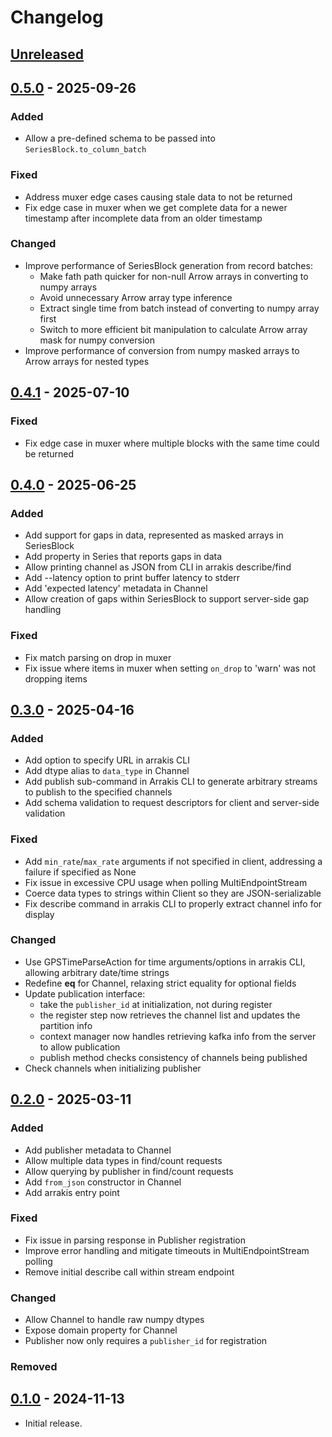 # Changelog

## [Unreleased]

## [0.5.0] - 2025-09-26

### Added

- Allow a pre-defined schema to be passed into `SeriesBlock.to_column_batch`

### Fixed

- Address muxer edge cases causing stale data to not be returned
- Fix edge case in muxer when we get complete data for a newer timestamp after
  incomplete data from an older timestamp

### Changed

- Improve performance of SeriesBlock generation from record batches:
  * Make fath path quicker for non-null Arrow arrays in converting to numpy
    arrays
  * Avoid unnecessary Arrow array type inference
  * Extract single time from batch instead of converting to numpy array first
  * Switch to more efficient bit manipulation to calculate Arrow array mask
    for numpy conversion
- Improve performance of conversion from numpy masked arrays to Arrow arrays
  for nested types

## [0.4.1] - 2025-07-10

### Fixed

- Fix edge case in muxer where multiple blocks with the same time could be
  returned

## [0.4.0] - 2025-06-25

### Added

- Add support for gaps in data, represented as masked arrays in SeriesBlock
- Add property in Series that reports gaps in data
- Allow printing channel as JSON from CLI in arrakis describe/find
- Add --latency option to print buffer latency to stderr
- Add 'expected latency' metadata in Channel
- Allow creation of gaps within SeriesBlock to support server-side gap handling

### Fixed

- Fix match parsing on drop in muxer
- Fix issue where items in muxer when setting `on_drop` to 'warn' was not
  dropping items

## [0.3.0] - 2025-04-16

### Added

- Add option to specify URL in arrakis CLI
- Add dtype alias to `data_type` in Channel
- Add publish sub-command in Arrakis CLI to generate arbitrary streams to
  publish to the specified channels
- Add schema validation to request descriptors for client and server-side
  validation

### Fixed

- Add `min_rate`/`max_rate` arguments if not specified in client, addressing a
  failure if specified as None
- Fix issue in excessive CPU usage when polling MultiEndpointStream
- Coerce data types to strings within Client so they are JSON-serializable
- Fix describe command in arrakis CLI to properly extract channel info for
  display

### Changed

- Use GPSTimeParseAction for time arguments/options in arrakis CLI, allowing
  arbitrary date/time strings
- Redefine __eq__ for Channel, relaxing strict equality for optional fields
- Update publication interface:
  * take the `publisher_id` at initialization, not during register
  * the register step now retrieves the channel list and updates the partition
    info
  * context manager now handles retrieving kafka info from the server to
    allow publication
  * publish method checks consistency of channels being published
- Check channels when initializing publisher

## [0.2.0] - 2025-03-11

### Added

- Add publisher metadata to Channel
- Allow multiple data types in find/count requests
- Allow querying by publisher in find/count requests
- Add `from_json` constructor in Channel
- Add arrakis entry point

### Fixed

- Fix issue in parsing response in Publisher registration
- Improve error handling and mitigate timeouts in MultiEndpointStream polling
- Remove initial describe call within stream endpoint

### Changed

- Allow Channel to handle raw numpy dtypes
- Expose domain property for Channel
- Publisher now only requires a `publisher_id` for registration

### Removed

## [0.1.0] - 2024-11-13

- Initial release.

[unreleased]: https://git.ligo.org/ngdd/arrakis-python/-/compare/0.5.0...main
[0.5.0]: https://git.ligo.org/ngdd/arrakis-python/-/tags/0.5.0
[0.4.1]: https://git.ligo.org/ngdd/arrakis-python/-/tags/0.4.1
[0.4.0]: https://git.ligo.org/ngdd/arrakis-python/-/tags/0.4.0
[0.3.0]: https://git.ligo.org/ngdd/arrakis-python/-/tags/0.3.0
[0.2.0]: https://git.ligo.org/ngdd/arrakis-python/-/tags/0.2.0
[0.1.0]: https://git.ligo.org/ngdd/arrakis-python/-/tags/0.1.0
